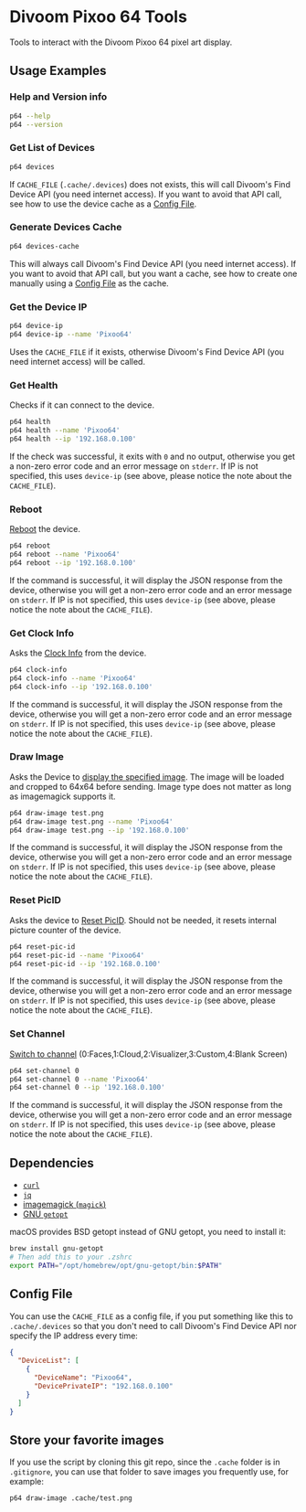 # Divoom Pixoo 64 Tools

Tools to interact with the Divoom Pixoo 64 pixel art display.

## Usage Examples

### Help and Version info

```sh
p64 --help
p64 --version
```

### Get List of Devices

```sh
p64 devices
```

If `CACHE_FILE` (`.cache/.devices`) does not exists, this will call Divoom's Find Device API (you need internet access). If you want to avoid that API call, see how to use the device cache as a [Config File](#config-file).

### Generate Devices Cache

```sh
p64 devices-cache
```

This will always call Divoom's Find Device API (you need internet access). If you want to avoid that API call, but you want a cache, see how to create one manually using a [Config File](#config-file) as the cache.

### Get the Device IP

```sh
p64 device-ip
p64 device-ip --name 'Pixoo64'
```

Uses the `CACHE_FILE` if it exists, otherwise Divoom's Find Device API (you need internet access) will be called.

### Get Health

Checks if it can connect to the device.

```sh
p64 health
p64 health --name 'Pixoo64'
p64 health --ip '192.168.0.100'
```

If the check was successful, it exits with `0` and no output, otherwise you get a non-zero error code and an error message on `stderr`.
If IP is not specified, this uses `device-ip` (see above, please notice the note about the `CACHE_FILE`).

### Reboot

[Reboot](https://docin.divoom-gz.com/web/#/5/26) the device.

```sh
p64 reboot
p64 reboot --name 'Pixoo64'
p64 reboot --ip '192.168.0.100'
```

If the command is successful, it will display the JSON response from the device, otherwise you will get a non-zero error code and an error message on `stderr`.
If IP is not specified, this uses `device-ip` (see above, please notice the note about the `CACHE_FILE`).

### Get Clock Info

Asks the [Clock Info](https://docin.divoom-gz.com/web/#/5/30) from the device.

```sh
p64 clock-info
p64 clock-info --name 'Pixoo64'
p64 clock-info --ip '192.168.0.100'
```

If the command is successful, it will display the JSON response from the device, otherwise you will get a non-zero error code and an error message on `stderr`.
If IP is not specified, this uses `device-ip` (see above, please notice the note about the `CACHE_FILE`).

### Draw Image

Asks the Device to [display the specified image](https://docin.divoom-gz.com/web/#/5/57).
The image will be loaded and cropped to 64x64 before sending. Image type does not matter as long as imagemagick supports it.

```sh
p64 draw-image test.png
p64 draw-image test.png --name 'Pixoo64'
p64 draw-image test.png --ip '192.168.0.100'
```

If the command is successful, it will display the JSON response from the device, otherwise you will get a non-zero error code and an error message on `stderr`.
If IP is not specified, this uses `device-ip` (see above, please notice the note about the `CACHE_FILE`).

### Reset PicID

Asks the device to [Reset PicID](https://docin.divoom-gz.com/web/#/5/56). Should not be needed, it resets internal picture counter of the device.

```sh
p64 reset-pic-id
p64 reset-pic-id --name 'Pixoo64'
p64 reset-pic-id --ip '192.168.0.100'
```

If the command is successful, it will display the JSON response from the device, otherwise you will get a non-zero error code and an error message on `stderr`.
If IP is not specified, this uses `device-ip` (see above, please notice the note about the `CACHE_FILE`).

### Set Channel

[Switch to channel](https://docin.divoom-gz.com/web/#/5/31) (0:Faces,1:Cloud,2:Visualizer,3:Custom,4:Blank Screen)

```sh
p64 set-channel 0
p64 set-channel 0 --name 'Pixoo64'
p64 set-channel 0 --ip '192.168.0.100'
```

If the command is successful, it will display the JSON response from the device, otherwise you will get a non-zero error code and an error message on `stderr`.
If IP is not specified, this uses `device-ip` (see above, please notice the note about the `CACHE_FILE`).

## Dependencies

- [`curl`](https://curl.se/)
- [`jq`](https://jqlang.org/)
- [imagemagick (`magick`)](https://imagemagick.org/)
- [GNU `getopt`](https://github.com/util-linux/util-linux)

macOS provides BSD getopt instead of GNU getopt, you need to install it:
```sh
brew install gnu-getopt
# Then add this to your .zshrc
export PATH="/opt/homebrew/opt/gnu-getopt/bin:$PATH"
```

## Config File

You can use the `CACHE_FILE` as a config file, if you put something like this to `.cache/.devices` so that you don't need to call Divoom's Find Device API nor specify the IP address every time:
```json
{
  "DeviceList": [
    {
      "DeviceName": "Pixoo64",
      "DevicePrivateIP": "192.168.0.100"
    }
  ]
}
```

## Store your favorite images

If you use the script by cloning this git repo, since the `.cache` folder is in `.gitignore`, you can use that folder to save images you frequently use, for example:
```sh
p64 draw-image .cache/test.png
```
